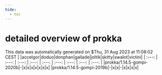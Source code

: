 ```yaml
---
hide:
  - toc
---
```


detailed overview of prokka
===========================


This data was automatically generated on $Thu, 31 Aug 2023 at 11:08:02 CEST
| |accelgor|doduo|donphan|gallade|joltik|skitty|swalot|victini|
| :---: | :---: | :---: | :---: | :---: | :---: | :---: | :---: | :---: |
|prokka/1.14.5-gompi-2020b|-|x|x|x|x|x|x|x|
|prokka/1.14.5-gompi-2019b|-|x|x|-|x|x|x|x|
